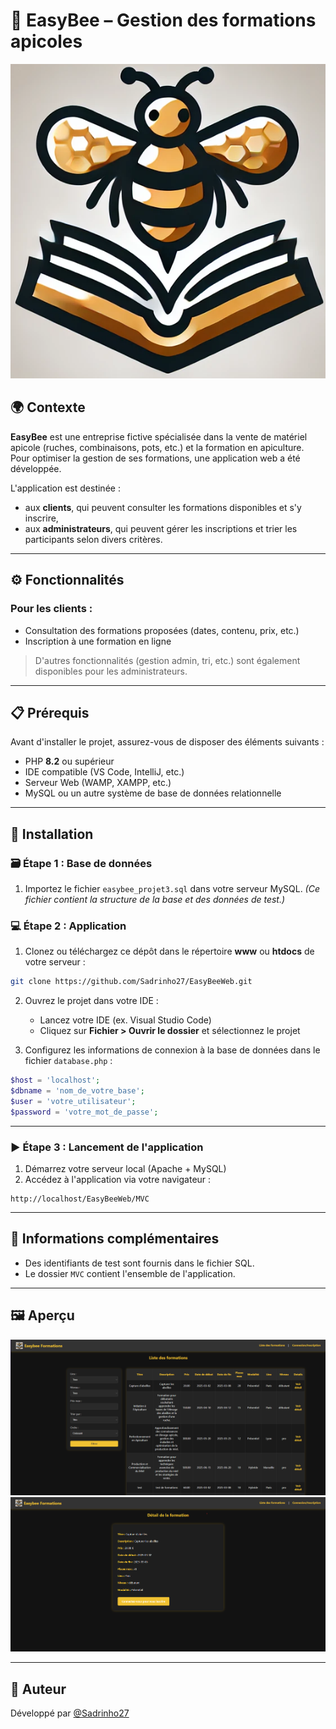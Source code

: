 # 🐝 EasyBee – Gestion des formations apicoles

![Logo](logoEasybee.png)

## 🌍 Contexte

**EasyBee** est une entreprise fictive spécialisée dans la vente de matériel apicole (ruches, combinaisons, pots, etc.) et la formation en apiculture.
Pour optimiser la gestion de ses formations, une application web a été développée.

L'application est destinée :

* aux **clients**, qui peuvent consulter les formations disponibles et s'y inscrire,
* aux **administrateurs**, qui peuvent gérer les inscriptions et trier les participants selon divers critères.

---

## ⚙️ Fonctionnalités

### Pour les clients :

* Consultation des formations proposées (dates, contenu, prix, etc.)
* Inscription à une formation en ligne

> D'autres fonctionnalités (gestion admin, tri, etc.) sont également disponibles pour les administrateurs.

---

## 📋 Prérequis

Avant d'installer le projet, assurez-vous de disposer des éléments suivants :

* PHP **8.2** ou supérieur
* IDE compatible (VS Code, IntelliJ, etc.)
* Serveur Web (WAMP, XAMPP, etc.)
* MySQL ou un autre système de base de données relationnelle

---

## 🚀 Installation

### 🗃️ Étape 1 : Base de données

1. Importez le fichier `easybee_projet3.sql` dans votre serveur MySQL. *(Ce fichier contient la structure de la base et des données de test.)*

### 💻 Étape 2 : Application

1. Clonez ou téléchargez ce dépôt dans le répertoire **www** ou **htdocs** de votre serveur :

```bash
git clone https://github.com/Sadrinho27/EasyBeeWeb.git
```

2. Ouvrez le projet dans votre IDE :

   * Lancez votre IDE (ex. Visual Studio Code)
   * Cliquez sur **Fichier > Ouvrir le dossier** et sélectionnez le projet

3. Configurez les informations de connexion à la base de données dans le fichier `database.php` :

```php
$host = 'localhost';
$dbname = 'nom_de_votre_base';
$user = 'votre_utilisateur';
$password = 'votre_mot_de_passe';
```

---

### ▶️ Étape 3 : Lancement de l'application

1. Démarrez votre serveur local (Apache + MySQL)
2. Accédez à l'application via votre navigateur :

```
http://localhost/EasyBeeWeb/MVC
```

---

## 📝 Informations complémentaires

* Des identifiants de test sont fournis dans le fichier SQL.
* Le dossier `MVC` contient l'ensemble de l'application.

---

## 🖼️ Aperçu

![ListeFormations](listFormations.png)
![DetailFormation](detailFormation.png)

---

## 👤 Auteur

Développé par [@Sadrinho27](https://github.com/Sadrinho27)
